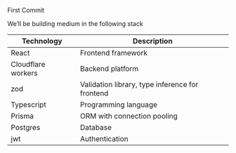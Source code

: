 First Commit

We’ll be building medium in the following stack

| Technology          | Description                                      |
|---------------------|--------------------------------------------------|
| React               | Frontend framework                               |
| Cloudflare workers  | Backend platform                                 |
| zod                 | Validation library, type inference for frontend  |
| Typescript          | Programming language                             |
| Prisma              | ORM with connection pooling                      |
| Postgres            | Database                                         |
| jwt                 | Authentication                                   |
